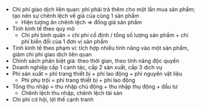 - Chi phí giao dịch liên quan: phí phải trả thêm cho một lần mua sản phẩm; tạo nên sự chênh lệch về giá của cùng 1 sản phẩm
  - Hiện tượng ăn chênh lệch => đồng giá sản phẩm
- Tính kinh tế theo quy mô
  - Chi phí bình quân = chi phí cố định / tổng số lượng sản phẩm + chi phí biến đổi của 1 đơn vị sản phẩm
- Tính kinh tế theo phạm vi: tích hợp nhiều tính năng vào một sản phẩm, giảm chi phí giao dịch liên quan
- Chính sách phân biệt giá: theo thời gian, theo tính năng độc quyền
- Doanh nghiệp cấp 1 canh tác, cấp 2 sản xuất, cấp 3 dịch vụ
- Phí sản xuất = phí trang thiết bị + phí lao động + phí nguyên vật liệu
  - Phí phụ trội = phí trang thiết bị + phí lao động
- Tổng thu nhập = thu nhập chủ động + thu nhập thụ động + đầu tư
  - Chênh lệch thu nhập, chênh lệch tài sản
- Chi phí cơ hội, lợi thế cạnh tranh